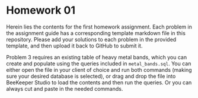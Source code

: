 # Homework 01

Herein lies the contents for the first homework assignment. Each problem in the assignment guide has a corresponding template markdown file in this repository. Please add your solutions to each problem in the provided template, and then upload it back to GitHub to submit it.

Problem 3 requires an existing table of heavy metal bands, which you can create and populate using the queries included in `metal_bands.sql`. You can either open the file in your client of choice and run both commands (making sure your desired database is selected), or drag and drop the file into BeeKeeper Studio to load the contents and then run the queries. Or you can always cut and paste in the needed commands.

